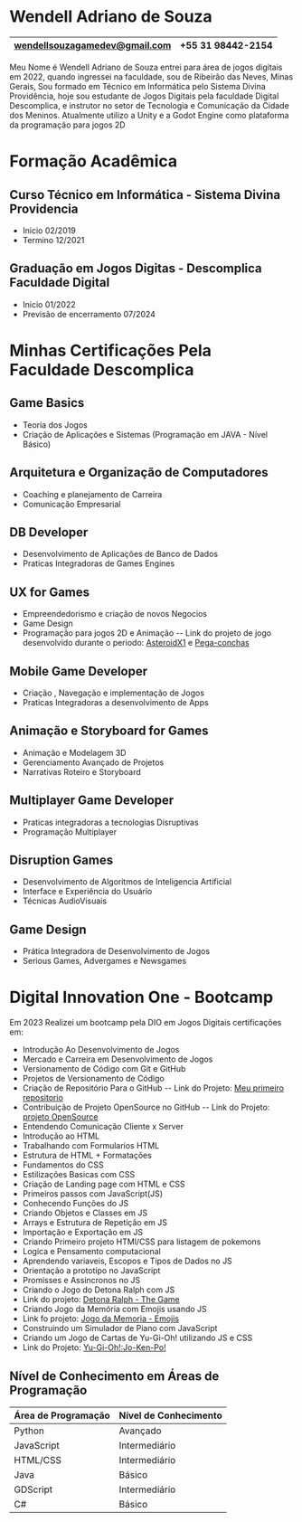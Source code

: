 # Wendell Adriano de Souza
| wendellsouzagamedev@gmail.com   | +55 31 98442-2154 |
|---------------------------------|-------------------|
   
Meu Nome  é Wendell Adriano de Souza entrei para área de jogos digitais em 2022, quando ingressei na faculdade, sou de Ribeirão das Neves,  Minas Gerais,  Sou formado em Técnico  em Informática pelo Sistema Divina Providência, hoje sou estudante de Jogos Digitais pela faculdade Digital Descomplica, e instrutor no setor de Tecnologia e Comunicação da Cidade dos Meninos. Atualmente utilizo a Unity e a Godot Engine como plataforma da programação para jogos 2D
# Formação Acadêmica
## Curso Técnico em Informática - Sistema Divina Providencia 
- Inicio 02/2019
- Termino 12/2021
## Graduação em Jogos Digitas - Descomplica Faculdade Digital
- Inicio 01/2022 
- Previsão de encerramento 07/2024
# Minhas Certificações Pela Faculdade Descomplica
## Game Basics
- Teoria dos Jogos
- Criação de Aplicações e Sistemas (Programação em JAVA - Nível Básico)
## Arquitetura e Organização de Computadores 
- Coaching e planejamento de Carreira 
- Comunicação Empresarial
## DB Developer 
- Desenvolvimento de Aplicações de Banco de Dados 
- Praticas Integradoras de Games Engines
## UX for Games
- Empreendedorismo e criação de novos Negocios 
- Game Design
- Programação para jogos 2D e Animação
  -- Link do projeto de jogo desenvolvido durante o periodo: [AsteroidX1](https://wendellcyberpulse.github.io/AsteroidX1/) e  [Pega-conchas](https://i.simmer.io/@WendellSouza/pega-conchas)
## Mobile Game Developer 
- Criação , Navegação e implementação de Jogos
- Praticas Integradoras a desenvolvimento de Apps
## Animação e Storyboard for Games
- Animação e Modelagem 3D
- Gerenciamento Avançado de Projetos 
- Narrativas Roteiro e Storyboard
## Multiplayer Game Developer
- Praticas integradoras a tecnologias Disruptivas
- Programação Multiplayer
## Disruption Games
- Desenvolvimento de Algoritmos de Inteligencia Artificial
- Interface e Experiência do Usuário
- Técnicas AudioVisuais
## Game Design
- Prática Integradora de Desenvolvimento de Jogos
- Serious Games, Advergames e Newsgames

# Digital Innovation One - Bootcamp 
Em 2023 Realizei um bootcamp pela DIO em Jogos Digitais certificações em:
- Introdução Ao Desenvolvimento de Jogos 
- Mercado e Carreira em Desenvolvimento de Jogos
- Versionamento de Código com Git e GitHub
- Projetos de Versionamento de Código
- Criação de Repositório Para o GitHub
-- Link do Projeto: [Meu primeiro repositorio](https://github.com/WSDevgames/reposit1 )
- Contribuição de Projeto OpenSource no GitHub
-- Link do Projeto: [projeto OpenSource](https://github.com/WSDevgames/dio-lab-open-source)
- Entendendo Comunicação Cliente x Server
- Introdução ao HTML
- Trabalhando com Formularios HTML
- Estrutura de HTML + Formatações
- Fundamentos do  CSS
- Estilizações Basicas com CSS
- Criação de Landing page com HTML e CSS
- Primeiros passos com JavaScript(JS)
- Conhecendo Funções do JS
- Criando Objetos e Classes em JS
- Arrays e Estrutura de Repetição em JS
- Importação e Exportação em JS
- Criando Primeiro projeto HTMl/CSS para listagem de pokemons
- Logica e Pensamento computacional
- Aprendendo variaveis, Escopos e Tipos de Dados no JS
- Orientação a prototipo no JavaScript
- Promisses e Assincronos no JS
- Criando o Jogo do Detona Ralph com JS
- Link do projeto: [Detona Ralph - The Game](https://wendellcyberpulse.github.io/detonaRalph-jogo/)
- Criando Jogo da Memória com Emojis usando JS
- Link fo projeto: [Jogo da Memoria - Emojis](https://wendellcyberpulse.github.io/jogo-da-memoria-emojis/)
- Construindo um Simulador de Piano com JavaScript
- Criando um Jogo de Cartas de Yu-Gi-Oh! utilizando JS e CSS
- Link do Projeto:  [Yu-Gi-Oh!:Jo-Ken-Po!](https://wendellcyberpulse.github.io/Yu-gi-Oh--JoKenPo/)

## Nível de Conhecimento em Áreas de Programação

| Área de Programação | Nível de Conhecimento |
|---------------------|-----------------------|
| Python              | Avançado              |
| JavaScript          | Intermediário         |
| HTML/CSS            | Intermediário         |
| Java                | Básico                |
| GDScript            | Intermediário         |
| C#                  | Básico                |


